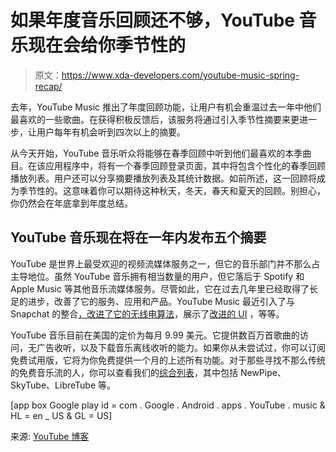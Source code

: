 # 如果年度音乐回顾还不够，YouTube 音乐现在会给你季节性的

> 原文：<https://www.xda-developers.com/youtube-music-spring-recap/>

去年，YouTube Music 推出了年度回顾功能，让用户有机会重温过去一年中他们最喜欢的一些歌曲。在获得积极反馈后，该服务将通过引入季节性摘要来更进一步，让用户每年有机会听到四次以上的摘要。

从今天开始，YouTube 音乐听众将能够在春季回顾中听到他们最喜欢的本季曲目。在该应用程序中，将有一个春季回顾登录页面，其中将包含个性化的春季回顾播放列表。用户还可以分享摘要播放列表及其统计数据。如前所述，这一回顾将成为季节性的。这意味着你可以期待这种秋天，冬天，春天和夏天的回顾。别担心，你仍然会在年底拿到年度总结。

## YouTube 音乐现在将在一年内发布五个摘要

YouTube 是世界上最受欢迎的视频流媒体服务之一，但它的音乐部门并不那么占主导地位。虽然 YouTube 音乐拥有相当数量的用户，但它落后于 Spotify 和 Apple Music 等其他音乐流媒体服务。尽管如此，它在过去几年里已经取得了长足的进步，改善了它的服务、应用和产品。YouTube Music 最近引入了与 Snapchat 的整合[，改进了它的](https://www.xda-developers.com/youtube-music-now-lets-you-share-your-favorite-songs-to-snapchat-stories-instagram-integration-still-missing/)[无线电算法](https://www.xda-developers.com/youtube-music-refines-radio-algorithm/)，展示了[改进的 UI](https://www.xda-developers.com/youtube-music-revamped-playlist-ui/) ，等等。

YouTube 音乐目前在美国的定价为每月 9.99 美元。它提供数百万首歌曲的访问，无广告收听，以及下载音乐离线收听的能力。如果你从未尝试过，你可以订阅免费试用版，它将为你免费提供一个月的上述所有功能。对于那些寻找不那么传统的免费音乐流的人，你可以查看我们的[综合列表](https://www.xda-developers.com/best-youtube-vanced-alternatives/)，其中包括 NewPipe、SkyTube、LibreTube 等。

[app box Google play id = com . Google . Android . apps . YouTube . music & HL = en _ US & GL = US]

来源: [YouTube 博客](https://blog.youtube/news-and-events/youtube-music-spring-recap-2022/)